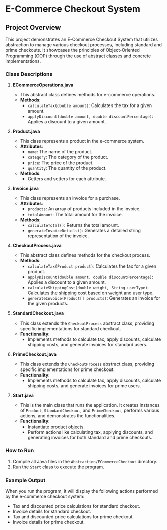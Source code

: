 # E-Commerce Checkout System

## Project Overview
This project demonstrates an E-Commerce Checkout System that utilizes abstraction to manage various checkout processes, including standard and prime checkouts. It showcases the principles of Object-Oriented Programming (OOP) through the use of abstract classes and concrete implementations.

### Class Descriptions

1. **ECommerceOperations.java**
   - This abstract class defines methods for e-commerce operations.
   - **Methods**:
     - `calculateTax(double amount)`: Calculates the tax for a given amount.
     - `applyDiscount(double amount, double discountPercentage)`: Applies a discount to a given amount.

2. **Product.java**
   - This class represents a product in the e-commerce system.
   - **Attributes**:
     - `name`: The name of the product.
     - `category`: The category of the product.
     - `price`: The price of the product.
     - `quantity`: The quantity of the product.
   - **Methods**:
     - Getters and setters for each attribute.

3. **Invoice.java**
   - This class represents an invoice for a purchase.
   - **Attributes**:
     - `products`: An array of products included in the invoice.
     - `totalAmount`: The total amount for the invoice.
   - **Methods**:
     - `calculateTotal()`: Returns the total amount.
     - `generateInvoiceDetails()`: Generates a detailed string representation of the invoice.

4. **CheckoutProcess.java**
   - This abstract class defines methods for the checkout process.
   - **Methods**:
     - `calculateTax(Product product)`: Calculates the tax for a given product.
     - `applyDiscount(double amount, double discountPercentage)`: Applies a discount to a given amount.
     - `calculateShippingCost(double weight, String userType)`: Calculates the shipping cost based on weight and user type.
     - `generateInvoice(Product[] products)`: Generates an invoice for the given products.

5. **StandardCheckout.java**
   - This class extends the `CheckoutProcess` abstract class, providing specific implementations for standard checkout.
   - **Functionality**:
     - Implements methods to calculate tax, apply discounts, calculate shipping costs, and generate invoices for standard users.

6. **PrimeCheckout.java**
   - This class extends the `CheckoutProcess` abstract class, providing specific implementations for prime checkout.
   - **Functionality**:
     - Implements methods to calculate tax, apply discounts, calculate shipping costs, and generate invoices for prime users.

7. **Start.java**
   - This is the main class that runs the application. It creates instances of `Product`, `StandardCheckout`, and `PrimeCheckout`, performs various actions, and demonstrates the functionalities.
   - **Functionality**:
     - Instantiate product objects.
     - Perform actions like calculating tax, applying discounts, and generating invoices for both standard and prime checkouts.

### How to Run
1. Compile all Java files in the `Abstraction/ECommerceCheckout` directory.
2. Run the `Start` class to execute the program.

### Example Output
When you run the program, it will display the following actions performed by the e-commerce checkout system:
- Tax and discounted price calculations for standard checkout.
- Invoice details for standard checkout.
- Tax and discounted price calculations for prime checkout.
- Invoice details for prime checkout. 